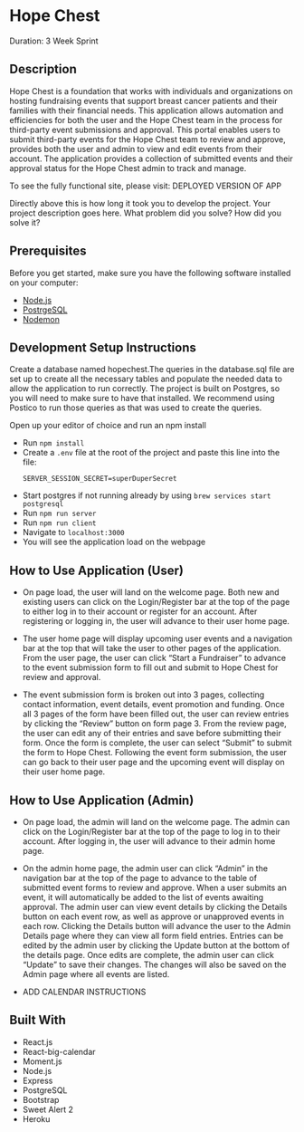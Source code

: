 # Hope Chest

Duration: 3 Week Sprint

## Description
Hope Chest is a foundation that works with individuals and organizations on hosting fundraising events that support breast cancer patients and their families with their financial needs. This application allows automation and efficiencies for both the user and the Hope Chest team in the process for third-party event submissions and approval. This portal enables users to submit third-party events for the Hope Chest team to review and approve, provides both the user and admin  to view and edit events from their account. The application provides a collection of submitted events and their approval status for the Hope Chest admin to track and manage.

To see the fully functional site, please visit: DEPLOYED VERSION OF APP


Directly above this is how long it took you to develop the project. Your project description goes here. What problem did you solve? How did you solve it?


## Prerequisites
Before you get started, make sure you have the following software installed on your computer:

- [Node.js](https://nodejs.org/en/)
- [PostrgeSQL](https://www.postgresql.org/)
- [Nodemon](https://nodemon.io/)

## Development Setup Instructions
Create a database named hopechest.The queries in the database.sql file are set up to create all the necessary tables and populate the needed data to allow the application to run correctly. The project is built on Postgres, so you will need to make sure to have that installed. We recommend using Postico to run those queries as that was used to create the queries.

Open up your editor of choice and run an npm install

* Run `npm install`
* Create a `.env` file at the root of the project and paste this line into the file:
    ```
    SERVER_SESSION_SECRET=superDuperSecret
    ```
* Start postgres if not running already by using `brew services start postgresql`
* Run `npm run server`
* Run `npm run client`
* Navigate to `localhost:3000`
* You will see the application load on the webpage


## How to Use Application (User)
* On page load, the user will land on the welcome page. Both new and existing users can click on the Login/Register bar at the top of the page to either log in to their account or register for an account. After registering or logging in, the user will advance to their user home page.

* The user home page will display upcoming user events and a navigation bar at the top that will take the user to other pages of the application. From the user page, the user can click “Start a Fundraiser” to advance to the event submission form to fill out and submit to Hope Chest for review and approval. 

* The event submission form is broken out into 3 pages, collecting contact information, event details, event promotion and funding. Once all 3 pages of the form have been filled out, the user can review entries by clicking the “Review” button on form page 3. From the review page, the user can edit any of their entries and save before submitting their form. Once the form is complete, the user can select “Submit” to submit the form to Hope Chest. Following the event form submission, the user can go back to their user page and the upcoming event will display on their user home page.

## How to Use Application (Admin)
* On page load, the admin will land on the welcome page. The admin can click on the Login/Register bar at the top of the page to log in to their account. After logging in, the user will advance to their admin home page.

* On the admin home page, the admin user can click “Admin” in the navigation bar at the top of the page to advance to the table of submitted event forms to review and approve. When a user submits an event, it will automatically be added to the list of events awaiting approval. The admin user can view event details by clicking the Details button on each event row, as well as approve or unapproved events in each row. Clicking the Details button will advance the user to the Admin Details page where they can view all form field entries. Entries can be edited by the admin user by clicking the Update button at the bottom of the details page. Once edits are complete, the admin user can click “Update” to save their changes. The changes will also be saved on the Admin page where all events are listed.

* ADD CALENDAR INSTRUCTIONS

## Built With

- React.js
- React-big-calendar
- Moment.js
- Node.js
- Express
- PostgreSQL
- Bootstrap
- Sweet Alert 2
- Heroku